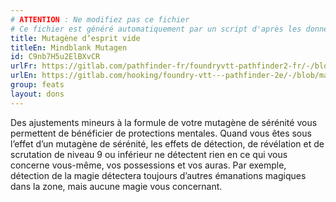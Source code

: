 ```yaml
---
# ATTENTION : Ne modifiez pas ce fichier
# Ce fichier est généré automatiquement par un script d'après les données du module Foundry VTT officiel et de sa traduction
title: Mutagène d’esprit vide
titleEn: Mindblank Mutagen
id: C9nb7H5u2ElBXvCR
urlFr: https://gitlab.com/pathfinder-fr/foundryvtt-pathfinder2-fr/-/blob/master/data/feats/C9nb7H5u2ElBXvCR.htm
urlEn: https://gitlab.com/hooking/foundry-vtt---pathfinder-2e/-/blob/master/packs/data/feats.db/mindblank-mutagen.json
group: feats
layout: dons
---
```

Des ajustements mineurs à la formule de votre mutagène de sérénité vous permettent de bénéficier de protections mentales. Quand vous êtes sous l’effet d’un mutagène de sérénité, les effets de détection, de révélation et de scrutation de niveau 9 ou inférieur ne détectent rien en ce qui vous concerne vous-même, vos possessions et vos auras. Par exemple, détection de la magie détectera toujours d’autres émanations magiques dans la zone, mais aucune magie vous concernant.


